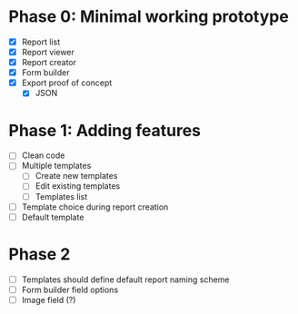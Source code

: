 # Phase 0: Minimal working prototype
* [x] Report list
* [x] Report viewer
* [x] Report creator
* [x] Form builder
* [x] Export proof of concept
  * [x] JSON

# Phase 1: Adding features
* [ ] Clean code
* [ ] Multiple templates
  * [ ] Create new templates
  * [ ] Edit existing templates
  * [ ] Templates list
* [ ] Template choice during report creation
* [ ] Default template

# Phase 2
* [ ] Templates should define default report naming scheme
* [ ] Form builder field options
* [ ] Image field (?)
